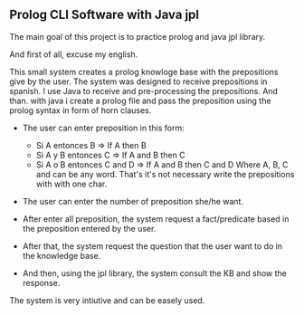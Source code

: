## Prolog CLI Software with Java jpl

The main goal of this project is to practice prolog and java jpl library.

And first of all, excuse my english.

This small system creates a prolog knowloge base with the prepositions give by the user.
The system was designed to receive prepositions in spanish.
I use Java to receive and pre-processing the prepositions. And than. with java i create a prolog file
and pass the preposition using the prolog syntax in form of horn clauses.

- The user can enter preposition in this form:
    - Si A entonces B => If A then B
    - Si A y B entonces C => If A and B then C
    - Si A o B entonces C and D => If A and B then C and D
Where A, B, C and can be any word. That's it's not necessary write the prepositions with with one char.

- The user can enter the number of preposition she/he want.
- After enter all preposition, the system request a fact/predicate based in the preposition entered by the user.
- After that, the system request the question that the user want to do in the knowledge base.
- And then, using the jpl library, the system consult the KB and show the response.

The system is very intiutive and can be easely used.
